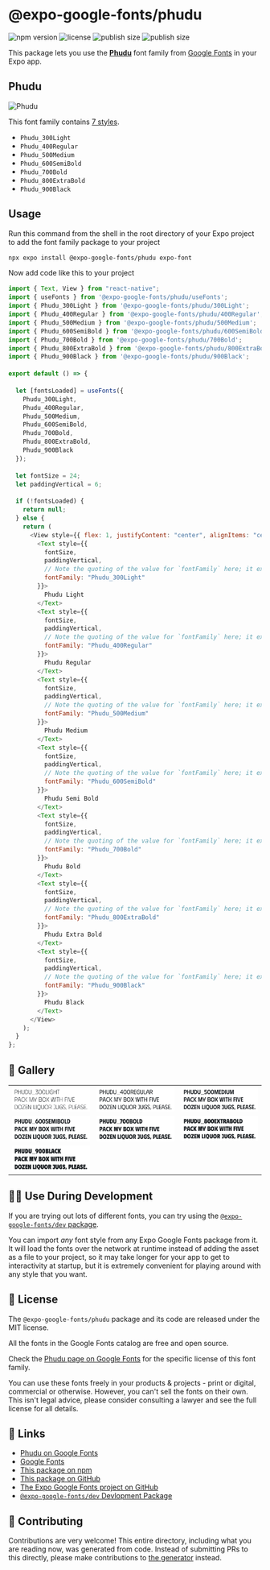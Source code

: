 # @expo-google-fonts/phudu

![npm version](https://flat.badgen.net/npm/v/@expo-google-fonts/phudu)
![license](https://flat.badgen.net/github/license/expo/google-fonts)
![publish size](https://flat.badgen.net/packagephobia/install/@expo-google-fonts/phudu)
![publish size](https://flat.badgen.net/packagephobia/publish/@expo-google-fonts/phudu)

This package lets you use the [**Phudu**](https://fonts.google.com/specimen/Phudu) font family from [Google Fonts](https://fonts.google.com/) in your Expo app.

## Phudu

![Phudu](./font-family.png)

This font family contains [7 styles](#-gallery).

- `Phudu_300Light`
- `Phudu_400Regular`
- `Phudu_500Medium`
- `Phudu_600SemiBold`
- `Phudu_700Bold`
- `Phudu_800ExtraBold`
- `Phudu_900Black`

## Usage

Run this command from the shell in the root directory of your Expo project to add the font family package to your project

```sh
npx expo install @expo-google-fonts/phudu expo-font
```

Now add code like this to your project

```js
import { Text, View } from "react-native";
import { useFonts } from '@expo-google-fonts/phudu/useFonts';
import { Phudu_300Light } from '@expo-google-fonts/phudu/300Light';
import { Phudu_400Regular } from '@expo-google-fonts/phudu/400Regular';
import { Phudu_500Medium } from '@expo-google-fonts/phudu/500Medium';
import { Phudu_600SemiBold } from '@expo-google-fonts/phudu/600SemiBold';
import { Phudu_700Bold } from '@expo-google-fonts/phudu/700Bold';
import { Phudu_800ExtraBold } from '@expo-google-fonts/phudu/800ExtraBold';
import { Phudu_900Black } from '@expo-google-fonts/phudu/900Black';

export default () => {

  let [fontsLoaded] = useFonts({
    Phudu_300Light, 
    Phudu_400Regular, 
    Phudu_500Medium, 
    Phudu_600SemiBold, 
    Phudu_700Bold, 
    Phudu_800ExtraBold, 
    Phudu_900Black
  });

  let fontSize = 24;
  let paddingVertical = 6;

  if (!fontsLoaded) {
    return null;
  } else {
    return (
      <View style={{ flex: 1, justifyContent: "center", alignItems: "center" }}>
        <Text style={{
          fontSize,
          paddingVertical,
          // Note the quoting of the value for `fontFamily` here; it expects a string!
          fontFamily: "Phudu_300Light"
        }}>
          Phudu Light
        </Text>
        <Text style={{
          fontSize,
          paddingVertical,
          // Note the quoting of the value for `fontFamily` here; it expects a string!
          fontFamily: "Phudu_400Regular"
        }}>
          Phudu Regular
        </Text>
        <Text style={{
          fontSize,
          paddingVertical,
          // Note the quoting of the value for `fontFamily` here; it expects a string!
          fontFamily: "Phudu_500Medium"
        }}>
          Phudu Medium
        </Text>
        <Text style={{
          fontSize,
          paddingVertical,
          // Note the quoting of the value for `fontFamily` here; it expects a string!
          fontFamily: "Phudu_600SemiBold"
        }}>
          Phudu Semi Bold
        </Text>
        <Text style={{
          fontSize,
          paddingVertical,
          // Note the quoting of the value for `fontFamily` here; it expects a string!
          fontFamily: "Phudu_700Bold"
        }}>
          Phudu Bold
        </Text>
        <Text style={{
          fontSize,
          paddingVertical,
          // Note the quoting of the value for `fontFamily` here; it expects a string!
          fontFamily: "Phudu_800ExtraBold"
        }}>
          Phudu Extra Bold
        </Text>
        <Text style={{
          fontSize,
          paddingVertical,
          // Note the quoting of the value for `fontFamily` here; it expects a string!
          fontFamily: "Phudu_900Black"
        }}>
          Phudu Black
        </Text>
      </View>
    );
  }
};
```

## 🔡 Gallery


||||
|-|-|-|
|![Phudu_300Light](./300Light/Phudu_300Light.ttf.png)|![Phudu_400Regular](./400Regular/Phudu_400Regular.ttf.png)|![Phudu_500Medium](./500Medium/Phudu_500Medium.ttf.png)||
|![Phudu_600SemiBold](./600SemiBold/Phudu_600SemiBold.ttf.png)|![Phudu_700Bold](./700Bold/Phudu_700Bold.ttf.png)|![Phudu_800ExtraBold](./800ExtraBold/Phudu_800ExtraBold.ttf.png)||
|![Phudu_900Black](./900Black/Phudu_900Black.ttf.png)||||


## 👩‍💻 Use During Development

If you are trying out lots of different fonts, you can try using the [`@expo-google-fonts/dev` package](https://github.com/expo/google-fonts/tree/master/font-packages/dev#readme).

You can import _any_ font style from any Expo Google Fonts package from it. It will load the fonts over the network at runtime instead of adding the asset as a file to your project, so it may take longer for your app to get to interactivity at startup, but it is extremely convenient for playing around with any style that you want.


## 📖 License

The `@expo-google-fonts/phudu` package and its code are released under the MIT license.

All the fonts in the Google Fonts catalog are free and open source.

Check the [Phudu page on Google Fonts](https://fonts.google.com/specimen/Phudu) for the specific license of this font family.

You can use these fonts freely in your products & projects - print or digital, commercial or otherwise. However, you can't sell the fonts on their own. This isn't legal advice, please consider consulting a lawyer and see the full license for all details.

## 🔗 Links

- [Phudu on Google Fonts](https://fonts.google.com/specimen/Phudu)
- [Google Fonts](https://fonts.google.com/)
- [This package on npm](https://www.npmjs.com/package/@expo-google-fonts/phudu)
- [This package on GitHub](https://github.com/expo/google-fonts/tree/master/font-packages/phudu)
- [The Expo Google Fonts project on GitHub](https://github.com/expo/google-fonts)
- [`@expo-google-fonts/dev` Devlopment Package](https://github.com/expo/google-fonts/tree/master/font-packages/dev)

## 🤝 Contributing

Contributions are very welcome! This entire directory, including what you are reading now, was generated from code. Instead of submitting PRs to this directly, please make contributions to [the generator](https://github.com/expo/google-fonts/tree/master/packages/generator) instead.
